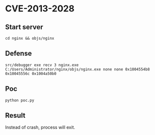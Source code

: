 # CVE-2013-2028



## Start server
`cd nginx && objs/nginx`

## Defense
`src/debugger exe recv 3 nginx.exe C:/Users/Administrator/nginx/objs/nginx.exe none none 0x1004554b8 0x10045556c 0x1004a50b0`

## Poc
`python poc.py`

## Result
Instead of crash, process will exit.